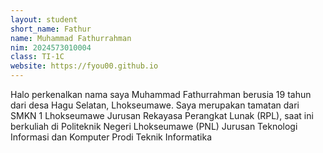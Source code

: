 ```yaml
---
layout: student
short_name: Fathur
name: Muhammad Fathurrahman
nim: 2024573010004
class: TI-1C
website: https://fyou00.github.io
---
```

Halo perkenalkan nama saya Muhammad Fathurrahman berusia 19 tahun dari desa Hagu Selatan, Lhokseumawe. Saya merupakan tamatan dari SMKN 1 Lhokseumawe Jurusan Rekayasa Perangkat Lunak (RPL), saat ini berkuliah di Politeknik Negeri Lhokseumawe (PNL) Jurusan Teknologi Informasi dan Komputer Prodi Teknik Informatika
